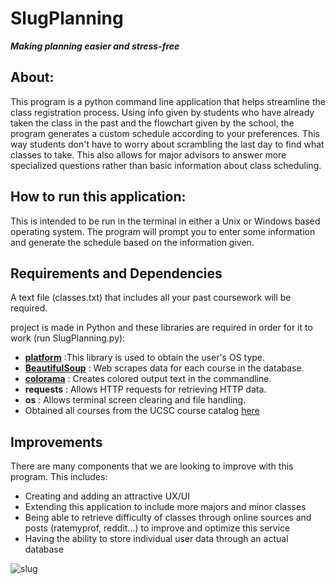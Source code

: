# SlugPlanning

***Making planning easier and stress-free***

## About:
This program is a python command line application that helps streamline the
class registration process. Using info given by students who have already taken
the class in the past and the flowchart given by the school, the program generates
a custom schedule according to your preferences. This way students don't have
to worry about scrambling the last day to find what classes to take. This also
allows for major advisors to answer more specialized questions rather than basic
information about class scheduling.

## How to run this application:
This is intended to be run in the terminal in either a Unix or Windows based
operating system. The program will prompt you to enter some information and generate the schedule based on the information given.

## Requirements and Dependencies
A text file (classes.txt) that includes all your past coursework will be required.

project is made in Python and these libraries are required in order for it to work (run SlugPlanning.py):

* **[platform](https://docs.python.org/3/library/platform.html)** :This library is used to obtain the user's OS type.
* **[BeautifulSoup](https://www.crummy.com/software/BeautifulSoup/bs4/doc/)** : Web scrapes data for each course in the database.
* **[colorama](https://pypi.org/project/colorama/)** : Creates colored output text in the commandline.
* **requests** : Allows HTTP requests for retrieving HTTP data.
* **os** : Allows terminal screen clearing and file handling.
* Obtained all courses from the UCSC course catalog [here](https://catalog.ucsc.edu/en/Current/General-Catalog/Courses/)




## Improvements
There are many components that we are looking to improve with this program. This
includes:

* Creating and adding an attractive UX/UI
* Extending this application to include more majors and minor classes
* Being able to retrieve difficulty of classes through online sources and posts (ratemyprof, reddit...) to improve and optimize this service
* Having the ability to store individual user data through an actual database


![slug](https://github.com/austinyen56/Slug-Planning/blob/main/banane%20slug.png)